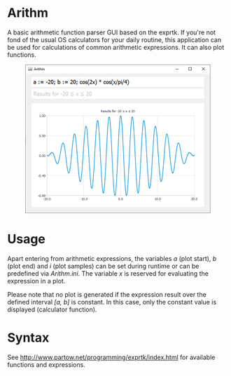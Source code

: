 # Arithm
A basic arithmetic function parser GUI based on the exprtk. If you're not fond of the usual OS calculators for your daily routine, this application can be used for calculations of common arithmetic expressions. It can also plot functions.

<p align="center">
  <img src="https://github.com/bmartensen/Arithm/blob/master/media/Arithm.png" alt="Screenshot">
</p>

# Usage

Apart entering from arithmetic expressions, the variables *a* (plot start), *b* (plot end) and *i* (plot samples) can be set during runtime or can be predefined via *Arithm.ini*. The variable *x* is reserved for evaluating the expression in a plot.

Please note that no plot is generated if the expression result over the defined interval *\[a, b\]* is constant. In this case, only the constant value is displayed (calculator function).

# Syntax

See <a href="http://www.partow.net/programming/exprtk/index.html" target="_blank">http://www.partow.net/programming/exprtk/index.html</a> for available functions and expressions.
